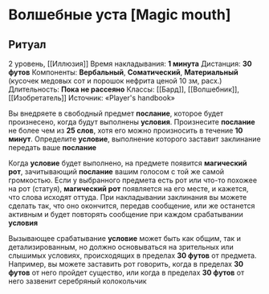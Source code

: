 # Волшебные уста [Magic mouth]
## Ритуал
2 уровень, [[Иллюзия]]
Время накладывания: **1 минута**
Дистанция: **30 футов**
Компоненты: **Вербальный**, **Соматический**, **Материальный** (кусочек медовых сот и порошок нефрита ценой 10 зм, расх.)
Длительность: **Пока не рассеяно**
Классы: [[Бард]], [[Волшебник]], [[Изобретатель]]
Источник: «Player's handbook»

Вы внедряете в свободный предмет **послание**, которое будет произнесено, когда будут выполнены **условия**. Произнесите **послание** не более чем из **25 слов**, хотя его можно произносить в течение **10 минут**. Определите **условие**, выполнение которого заставит заклинание передать ваше **послание**

Когда **условие** будет выполнено, на предмете появится **магический рот**, зачитывающий **послание** вашим голосом с той же самой громкостью. Если у выбранного предмета есть рот или что-то похожее на рот (статуя), **магический рот** появляется на его месте, и кажется, что слова исходят оттуда. При накладывании заклинания вы можете сделать так, что оно окончится, передав сообщение, или же останется активным и будет повторять сообщение при каждом срабатывании **условия**

Вызывающее срабатывание **условие** может быть как общим, так и детализированным, но должно основываться на зрительных или слышимых условиях, происходящих в пределах **30 футов** от предмета. Например, вы можете заставить рот говорить, когда в пределах **30 футов** от него пройдет существо, или когда в пределах **30 футов** от него зазвенит серебряный колокольчик